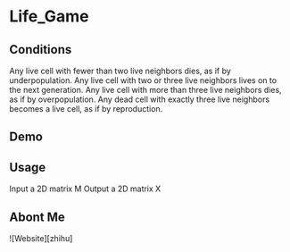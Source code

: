 # Life_Game

## Conditions
Any live cell with fewer than two live neighbors dies, as if by underpopulation.
Any live cell with two or three live neighbors lives on to the next generation.
Any live cell with more than three live neighbors dies, as if by overpopulation.
Any dead cell with exactly three live neighbors becomes a live cell, as if by reproduction.

## Demo
[demo]:https://en.wikipedia.org/wiki/Conway%27s_Game_of_Life


## Usage
Input a 2D matrix M
Output a 2D matrix X

## Abont Me
![Website][zhihu]
